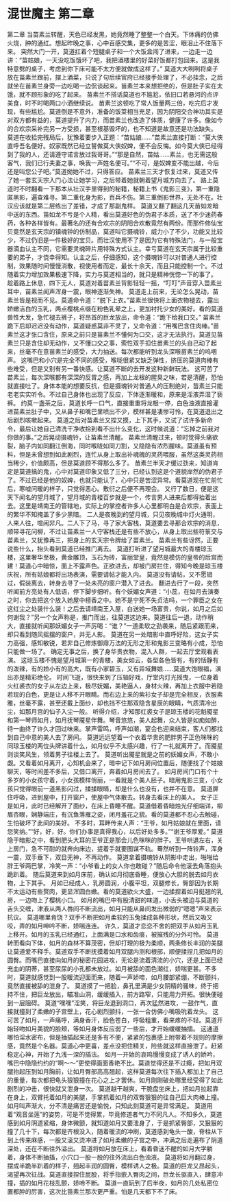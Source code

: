 # 混世魔主 第二章

第二章
当苗素兰转醒，天色已经发黑，她竟然睡了整整一个白天。下体痛的仿佛火烧，肿的通红。想起昨晚之事，心中百感交集，更多的是苦涩，眼泪止不住落下来。
突然大门一开，莫道扛着个短腿桌子和一个大饭盒闯了进来，一边走一边讲：“苗姑娘，一天没吃饭饿坏了吧，我把酒楼里的好菜好饭都打包回来。这是我特意劈的桌子，考虑到你下床可能不太方便就做成这样了。”
莫道大大咧咧将桌子放在苗素兰跟前，摆上酒菜，只说了句后续官府已经接手处理了，不必挂念，之后就坐在苗素兰身旁一边吃喝一边侃谈起来。苗素兰本来想拒绝的，但是肚子实在太饿，就不顾形象的吃了起来。
苗素兰不搭话莫道也不尴尬，依旧口若悬河的点评美食，时不时喝两口小酒继续说。
苗素兰这顿吃了常人饭量两三倍，吃完后才发现，有些尴尬。莫道倒是不意外，准备的饭菜相当充足，因为阴阳交合神功其实是对双方都有益的，莫道提升了内力，而苗素兰也改造了体质，健康了许多。像如今的合欢宗采补完另一方受损，甚至根基毁坏的，也不知道是故意还是功法缺失。
莫道在收拾完残局后，犹豫着要步入正题：“苗姑娘……”苗素兰直接打断：“莫大侠直呼吾名便好。奴家既然已经立誓做莫大侠奴婢，便不会反悔。如今莫大侠已经得到了我的人，还请遵守诺言放过我哥哥。”“那是自然，苗姑……素兰，也无需这般客气，我们已行夫妻之事，唤我一声姓名便可。”“不可，是奴婢变不能出越，今后还是叫您公子吧。”莫道拗她不过，只得答应。
苗素兰三天才恢复过来，莫道又传了她一套玄天宗入门心法让她学习，之后带着她就朝着望月城方向去了。
路上莫道时不时翻看一下那本从壮汉手里得到的秘籍，秘籍上书《鬼影三变》，第一重隐匿黑影，遍查难寻。第二重化身为影，百兵不伤。第三重倒影世界，无处不在。壮汉应该就是第二层练出了差错，才成了那副鬼样。
莫道又翻了翻这几天苗如龙暗中送的东西。苗如龙不亏是个人精，看出莫道好色的伪君子本质，送了不少迷药春药，各种各样皆有。最著名的还有合欢宗的阴阳合欢散竟然有两份。而那件修仙宝贝竟然是玄天宗的镇魂钟的仿制品，莫道叫它摄魂铃，威力小了不少，功能又比较少，不过仍旧是一件极好的宝贝。而壮汉使用不了是因为它有特殊法门，与一般宝器滴血认主不同，它需要灵魂碎片用特殊方式认主。幸亏莫道在玄天宗属于比较重要的弟子，才侥幸得知。认主之后，仔细感知，这个摄魂铃可以对普通人进行控制，效果随时间慢慢消散，视使用者而定，最长十余天，而且只能控制一个。不过随着实力增加效果极速下降，实力与莫道相当的，就只是精神恍惚一下的事了。
趁着路上休息，四下无人，莫道对着苗素兰背影轻轻一摇，“叮叮”声音穿入苗素兰耳中，苗素兰闻声浑身一震，眼神逐渐失神。
莫道走上前来，无论怎么晃动，苗素兰皆是视而不见。莫道命令道：“脱下上衣。”苗素兰很快将上面衣物褪去，露出娇嫩洁白的玉乳，两点樱桃点缀在粉色乳晕之上，更加衬托少女的美好。看的莫道兽性大发，急忙褪去裤子，将昂首的巨龙放出，命令道：“跪下给我口交。”
苗素兰跪下后却迟迟没有动作，莫道疑惑莫非不灵了，又命令道：“用嘴巴含住肉棒。”苗素兰这才张口含住，原来之前只是苗素兰不懂何为口交，这才无法执行。莫道见苗素兰只是含住却无动作，又不懂口交之事，索性双手扣住苗素兰的头自己动了起来，丝毫不在意苗素兰的感受，大力抽送。每次都能听到龙头深喉苗素兰的呜咽声。
这嘴巴和小穴是完全不同的感受，喉咙很紧又缺乏弹性，挤压的莫道肉棒有些难受，但是又别有另一番快感。让莫道不断的去开发这种新鲜玩法。
这可苦了苗素兰，每次深喉都有深深的反胃之感，再加上龙根的腥臭之味，若是清醒，恐怕就直接吐了。身体本能的想要反抗，但是摄魂铃对普通人的压制绝对，苗素兰只能老老实实听令。不过自己身体也出现了反应，下体逐渐暖和，原来是淫液弄湿了亵裤。
约莫一盏茶之后，莫道长呼一口气，直接重重将龙根一停，白色浊液直接灌进苗素兰肚子中，又从鼻子和嘴巴里喷出不少，模样甚是凄惨可怜，在莫道退出之后剧烈咳嗽起来。
莫道之后对苗素兰又捏又摸，上下其手，又试了试许多新命令，最后让她自己清洗干净收拾到看不出什么变化，这时候说道：“忘掉之前我对你做的事。”之后晃动摄魂铃，让苗素兰清醒。
苗素兰清醒过来，顿时觉得头痛欲裂，脑子内如同翻江倒海，同时喉咙如同刀割，又隐隐有浓烈腥味。莫道虽有预料，但是未曾想到如此剧烈，连忙从身上取出补魂魄的灵药喂服，虽然这类灵药相当稀少，价值颇高，但是莫道顾不得那么多了。
苗素兰半天才缓过劲来，知道肯定是莫道搞的鬼，心中对莫道印象又低了三分，已经认到这是个道貌岸然的伪君子了。不过已经是他的奴婢，也就只能认了，心中只是苦涩异常。看莫道现在忙前忙后，寒嘘问暖的样子，只觉得恶心。敷衍之后便不再理会。
又行了数日，便是这天下闻名的望月城了，望月城的青楼百步就是一个，传言男人进来后都得抬着出去。这里是靖南王的管辖地，实际上的掌控者许多人心里都明白是合欢宗，表面上的繁华不知掩盖了多少黑暗。
二人是夜晚到的望月城，只见夜晚城中灯火通明，人来人往，喧闹非凡。二人下了马，寻了家大客栈，莫道要去寻那合欢宗的消息，顺带寻花问柳，不过让苗素兰一人守客栈还是有些不放心，从身上取出些符箓交与苗素兰，又犹豫再三，把身上的玄天宗令牌给了苗素兰。
苗素兰有些讶然，正要说些什么，抬头看到莫道已经推门离去。
莫道打听进了望月城最大的青楼琼玉楼，这里奢华至极，黄金雕顶，玉石为砖，富丽堂皇，竟然是模仿的皇帝的后宫而建！莫道心中暗惊，面上不露声色。正欲进去，却被门房拦住，得知今晚是琼玉楼庆祝，所有姑娘都将出场表演，需要请帖才能入内。
莫道没有请帖，又不愿错过，假装离去，转身去寻了一处未亮的窗户潜入了进去。
翻进去行了一段，突然听闻前方亮处有人低语，停下脚步细听。有个妖媚女声道：“小蕊，在如月去演奏之时，你去把这个放入她屋中檀香之中。她不是宁死不失贞洁吗，一个罪臣之女在这红尘之处装什么装！之后去请靖南王入屋，白送她一场富贵，你说，如月之后如何谢我？”另一个女声称是，推门而出，往莫道这边来。莫道往后一退，动作稍大，直接就听闻那妖媚女子一声厉喝：“谁？”一道柔软之劲袭来，随后紧跟而来，却只看到随风摇摆的窗户，并无人影。
莫道在另一处暗影中直呼好险，这女子实力高强，感知敏锐，若非自己修炼御鼎万法的无形之形和鬼影三变略有小成，恐怕只能做一场了。
确定无事之后，换了身华贵衣物，混入人群，一起去厅堂观看表演。
这琼玉楼不愧是望月城第一的青楼，美女如云，各型各色皆有，有的恬静有的泼辣，有的娇小有的高大，既有小家碧玉，又有异域舞娘……莫道大饱眼福，演出亦是精彩绝伦。
时间飞逝，很快来到了压轴好戏，厅堂内灯光摇曳，一位身着火红裘衣的女子从左边上来，极尽妩媚，美艳逼人，身材火辣，再加上衣服中若隐若现的白色，更是让人移不开眼睛。而右边上来的紫衫女子却是完全相反，衣服素雅，丝毫不露，甚至还戴上面纱，却也挡不住那双隐含星辰的眼睛，气质清冷出尘，如那月宫的仙子入尘一般。
听得介绍，才知那红裘女子是琼玉楼的花魁魇星和第一琴师如月，如月抚琴魇星伴舞。琴音悠悠，美人起舞，众人皆是如痴如醉，待一曲终了许久才回过味来。掌声雷鸣，呼声如潮，宴会也迎来结束，客人们都找到自己中意的美人去了房间。
莫道远远望着一个衣着华贵的肥胖男子正色咪咪的同琼玉楼的两位头牌讲着什么，如月似乎不太感兴趣，行了一礼就离开了。而魇星则谈笑风生，领着男子往楼上去了。
莫道听出魇星就是之前的妖媚女声，不敢小觑。又看着如月离开，心知机会来了，暗中记下如月房间位置后，随便找了个姑娘聊天，等时间差不多后，又借口离开，奔着如月房间去了。
如月房间门口有个十多岁的小女孩守着，小女孩模样俏丽，一看就是个美人胚子。暗用鬼影三变，小女孩只觉得眼前一道黑影闪过，揉揉眼睛，却是什么也没有，也并不在意。
莫道屏住呼吸，进到屋中，打开窗户，使屋中气体散去。转身去看床上的美人。
女子正是如月，此时已经解开了面纱，在床上昏睡不醒。莫道借着昏暗烛光仔细端详，柳眉杏眼，娴静端庄，有沉鱼落雁之姿，闭月羞花之貌。看的莫道都不忍心去触碰，生怕破坏了此间的美好。
不多时，耳畔传来人声：“王爷，如月姑娘就在里面，请您笑纳。”“好，好，好。你们办事是真得我心，以后好处多多。”“谢王爷厚爱。”
莫道隐于暗影之中，看到肥头大耳的王爷正是那会儿色咪咪的胖子。王爷哄退左右，关上房门，急不可耐的就奔向床边，搓着手就要图谋不轨。蓦然听到一阵铃声，浑身一震，双手垂下，双目无神，不再动作。
莫道拿着摄魂铃从阴影中走出，啪啪给胖王爷两巴掌，冷笑一声：“小爷看上的女人你也敢碰？”随后命令他滚去角落抱头跪趴着。
随后莫道来到如月床前，确认如月彻底昏睡，便放心大胆的脱去如月衣物，上下其手。
月如已经成人，乳房圆润，小腹平坦，双腿修长，臀部因为长期不太运动有些赘肉，更显浑圆白嫩。看的莫道欲火大盛，一边揉捏着如月挺翘的乳房，一边吻上了樱桃小口。
如月的嘴巴中有股清甜的味道，小舌头被迫与莫道的舌头交缠，津液从两人唇间不断流出，如月只能从鼻间发出微弱的“嗯嗯”声来表示抗议。
莫道哪里肯饶？双手不断把如月柔软的玉兔揉成各种形状，然后又吸又咬，弄的如月呻吟不断，娇喘连连。
许久，莫道才恋恋不舍的把双手从如月玉乳上移开。如月的玉乳已经通红，上面满是口水和齿痕，被摧残的分外可怜。
莫道转而看向下体，如月的森林不算茂密，但却打理的极为柔顺，两条修长丰润的美腿让莫道爱不释手。莫道双手不断抚摸着如月双腿内测和根部，顺便揉捏几把如月的圆臀。而嘴巴直接向如月的秘密花园进攻，无论是流着清流的小穴，还是上面已经充血的阴蒂，甚至尿尿的小孔都未放过。如月被舔的面色潮红，娇喘更甚。不多时，莫道就感觉到一股暖流迎面而来，随着一声娇啼，如月腰部紧绷，不断颤抖，竟然直接被舔的泄身了。
莫道摸了一把脸，鼻孔里满是少女阴精的骚味，终于把持不住，把巨龙放出，瞄准山洞，缓缓插入，前方路窄，只能用力开拓。很快便碰到一层阻碍。
莫道“嘿嘿”淫笑，将巨龙退到洞口，再次猛然进攻，一鼓作气，直接就撞到了柔嫩的子宫壁上，花心剧烈颤抖，一张一合仿佛小嘴吸吮着龙头。
这可苦了如月，一声痛呼，满身香汗，脸色苍白，呼吸粗重，看来疼的不轻。莫道开始轻吻如月美貌的脸颊，等如月身体反应弱了一些后，才开始缓缓抽插。
这通道哪怕淫水密布，但是抽插起来还是多有不便，紧紧的包裹感上附带着不规则的摩擦感，竟然是个名器。莫道心中更喜，差点没把住精关，险些就这样直接泄了。赶紧稳定心神，开始了九浅一深的插法。
如月一开始的哀鸣慢慢变成了诱人的娇吟，嘴巴中隐隐约约的“啊～～”更使得画面香艳不比。莫道觉得还是不过瘾，把如月双腿抬起压到如月胸前，让如月臀部高高翘起，这样莫道每次往下插入都加上了自己的重量，每次都把龟头狠狠撞在花心之上才罢休。如月刚刚破处哪里经受得了如此剧烈的冲击，很快就又泄身一次。
莫道越干越爽，干脆盘坐床上，把如月拉起靠在身上，双臂托着如月的美腿，手掌抓着如月的双臀狠狠的往自己巨大肉棒上撞。如月叫声渐大，分不清是痛苦还是愉悦，只知此刻莫道可是异常满足。
莫道用着“观音坐莲”的姿势，可是不觉得累，毕竟修道者气力不同凡人。不知多久，莫道感到如月阴道紧缩，身体微颤，就知道如月又要泄身了，于是抓紧臀部，又狠狠的撞了几十下，每次都是齐根没入，随着暖流的冲刷，莫道感到龟头一酸，脊柱从下到上传来麻感，一股又滚又烫冲进了如月柔嫩的子宫之中，冲满之后走遍布了阴道深处，还在不断往外溢出。
莫道将如月放在床上，看着昏迷不醒的如月大字躺着，身体不断抽搐，小穴口一股一股的往外流出白色浊液。
莫道将如月翻过身，摆成半跪半趴着的样子，翘起丰润的圆臀，模样诱人之极。莫道的巨龙又昂起头，渴望再次征战。莫道直接捏住屁股，将手指嵌入臀肉之间，巨龙长驱直入，肆意冲撞，插的如月花枝乱颤，娇啼不断。
莫道一直玩到了后半夜，如月的几处私密位置都肿的厉害，这次比苗素兰那次更严重。怕是几天都下不了床。